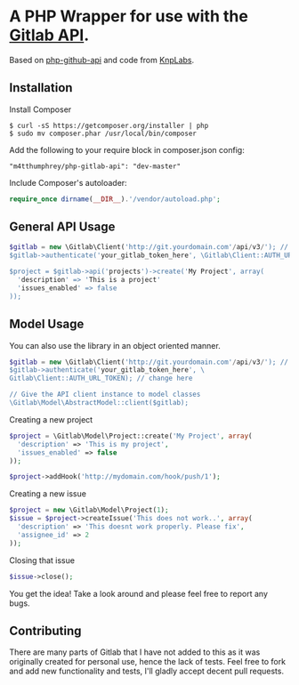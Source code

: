 A PHP Wrapper for use with the [Gitlab API](https://github.com/gitlabhq/gitlabhq/tree/master/doc/api).
==============

Based on [php-github-api](https://github.com/m4tthumphrey/php-github-api) and code from [KnpLabs](https://github.com/KnpLabs/php-github-api).

Installation
------------
Install Composer

```
$ curl -sS https://getcomposer.org/installer | php
$ sudo mv composer.phar /usr/local/bin/composer
```

Add the following to your require block in composer.json config:

```
"m4tthumphrey/php-gitlab-api": "dev-master"
```

Include Composer's autoloader:


```php
require_once dirname(__DIR__).'/vendor/autoload.php';
```

General API Usage
-----------------

```php
$gitlab = new \Gitlab\Client('http://git.yourdomain.com'/api/v3/'); // change here
$gitlab->authenticate('your_gitlab_token_here', \Gitlab\Client::AUTH_URL_TOKEN); // change here

$project = $gitlab->api('projects')->create('My Project', array(
  'description' => 'This is a project'
  'issues_enabled' => false
));

```

Model Usage
-----------

You can also use the library in an object oriented manner. 

```php
$gitlab = new \Gitlab\Client('http://git.yourdomain.com'/api/v3/'); // change here
$gitlab->authenticate('your_gitlab_token_here', \
Gitlab\Client::AUTH_URL_TOKEN); // change here

// Give the API client instance to model classes
\Gitlab\Model\AbstractModel::client($gitlab);
```

Creating a new project

```php
$project = \Gitlab\Model\Project::create('My Project', array(
  'description' => 'This is my project',
  'issues_enabled' => false
));

$project->addHook('http://mydomain.com/hook/push/1');

```

Creating a new issue

```php
$project = new \Gitlab\Model\Project(1);
$issue = $project->createIssue('This does not work..', array(
  'description' => 'This doesnt work properly. Please fix',
  'assignee_id' => 2
));
```

Closing that issue

```php
$issue->close();
```

You get the idea! Take a look around and please feel free to report any bugs.

Contributing
------------

There are many parts of Gitlab that I have not added to this as it was originally created for personal use, hence the lack of tests. Feel free to fork and add new functionality and tests, I'll gladly accept decent pull requests.
